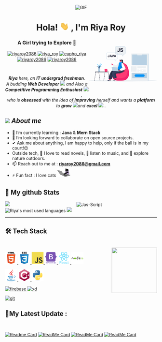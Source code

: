 <p align="center">
<img alt="GIF" src="https://github.com/arsentieva/arsentieva/blob/main/code.gif?raw=true" height="280" />
 <p/>
<h1 align="center">Hola! <img src="https://raw.githubusercontent.com/ABSphreak/ABSphreak/master/gifs/Hi.gif" width="30px"> , I'm Riya Roy  </h1>
<h3 align="center">A Girl trying to Explore 🔭 
  <img align="right" width="45%" height="45%" src="https://raw.githubusercontent.com/Elanza-48/Elanza-48/41a4790484e268102dfdab2b7c59d440d3ffafab/resources/img/coders-prog.gif"></h3>

<p align="center">
<a href="https://linkedin.com/in/riyaroy2086" target="blank"><img align="center" src="https://raw.githubusercontent.com/rahuldkjain/github-profile-readme-generator/master/src/images/icons/Social/linked-in-alt.svg" alt="riyaroy2086" height="30" width="40" /></a>
<a href="https://www.codechef.com/users/riya_roy" target="blank"><img align="center" src="https://cdn.jsdelivr.net/npm/simple-icons@3.1.0/icons/codechef.svg" alt="riya_roy" height="30" width="40" /></a>
<a href="https://www.hackerrank.com/eupho_riya" target="blank"><img align="center" src="https://raw.githubusercontent.com/rahuldkjain/github-profile-readme-generator/master/src/images/icons/Social/hackerrank.svg" alt="eupho_riya" height="30" width="40" /></a>
 <a href="https://auth.geeksforgeeks.org/user/riyaroy2086/profile" target="blank"><img align="center" src="https://raw.githubusercontent.com/rahuldkjain/github-profile-readme-generator/master/src/images/icons/Social/geeks-for-geeks.svg" alt="riyaroy2086" height="30" width="40" /></a>
<!-- <a href="https://auth.geeksforgeeks.org/user/https://auth.geeksforgeeks.org/user/riyaroy2086" target="blank"><img align="center" src="https://raw.githubusercontent.com/rahuldkjain/github-profile-readme-generator/master/src/images/icons/Social/geeks-for-geeks.svg" alt="https://auth.geeksforgeeks.org/user/riyaroy2086" height="30" width="40" /></a> -->
<a href="https://twitter.com/riyaroy2086" target="blank"><img align="center" src="https://raw.githubusercontent.com/rahuldkjain/github-profile-readme-generator/master/src/images/icons/Social/twitter.svg" alt="riyaroy2086" height="30" width="40" /></a>
</p>

<br>
<p align="center">
  <em>
    <b>Riya</b> here, an <b>IT undergrad freshman</b>.  <br>
    A budding <b> Web Developer </b> <img src="https://github.com/TheDudeThatCode/TheDudeThatCode/blob/master/Assets/Developer.gif" width="30px"> and Also a <b>Competitive Programming Enthusiast</b>&nbsp;<img src="https://github.com/TheDudeThatCode/TheDudeThatCode/blob/master/Assets/Designer.gif" width="36px">&nbsp,<br>who is <b>obsessed</b>
    with the idea of <b>improving</b> herself and wants a <b>platform</b> to 
    <b>grow</b> <img src="https://github.com/TheDudeThatCode/TheDudeThatCode/blob/master/Assets/Rocket.gif" width="18px">and 
    <b>excel</b> <img src="https://github.com/TheDudeThatCode/TheDudeThatCode/blob/master/Assets/Medal.gif" width="20px">&nbsp.
  </em> 
  <br>
 
</p>

## <img src="https://media.giphy.com/media/ObNTw8Uzwy6KQ/giphy.gif" width="30px">&nbsp;***About me***
- 🌱 I’m currently learning :
  **Java** & **Mern Stack**
- 👯 I’m looking forward to collaborate on open source projects.
- ✔ Ask me about anything, I am happy to help, only if the ball is in my court!😉<br>
- Outside tech, 📖 I love to read novels, 🎵 listen to music, and 🌴 explore nature outdoors.
- 📫 Reach out to me at : **riyaroy2086@gmail.com**
- ⚡ Fun fact : I love cats  <img alt="dev_cat" src="https://raw.githubusercontent.com/dev-akshat/archive/main/images/gifs/others/dev_cat.gif" width="43">

<!-- ![](https://komarev.com/ghpvc/?username=riyaroy2086&color=blueviolet&style=plastic&align=center) -->

<h2>👀 My github Stats</h2>

<img align="left" width="47%" src="https://github-readme-stats.vercel.app/api?username=riyaroy2086&show_icons=true&theme=radical">

<img align="center" width="47%" src="https://github-readme-streak-stats.herokuapp.com/?user=riyaroy2086&count_private=true&theme=radical" alt="Jas-Script" />
<img align="center"  alt="Riya's most used languages" src="https://github-readme-stats.vercel.app/api/top-langs/?username=riyaroy2086&layout=compact&langs_count=9&theme=radical&exclude_repo=Optifine-Mod-Coder-Pack-1.16.1,Projects"/>

  

<!--<img  src="https://github-readme-stats.vercel.app/api/top-langs/?username=riyaroy2086&layout=compact"> --> 
<img src="https://activity-graph.herokuapp.com/graph?username=riyaroy2086&theme=redical&hide_border=true&area=true">
<hr>

<h2>🛠 Tech Stack</h2>
<br>

<img align="right" src="https://www.kindpng.com/picc/m/274-2748314_freetoedit-menherachan-animegirl-animecute-png-kawaii-anime-girl.png" height="150" width="150">
<p align="left"> 
  
  
  <a href="https://www.w3.org/html/" target="_blank" rel="noreferrer"> <img src="https://raw.githubusercontent.com/devicons/devicon/master/icons/html5/html5-original-wordmark.svg" alt="html5" width="40" height="40"/> </a>
  <a href="https://www.w3schools.com/css/" target="_blank" rel="noreferrer"> <img src="https://raw.githubusercontent.com/devicons/devicon/master/icons/css3/css3-original-wordmark.svg" alt="css3" width="40" height="40"/> </a>
  <a href="https://developer.mozilla.org/en-US/docs/Web/JavaScript" target="_blank" rel="noreferrer"> <img src="https://raw.githubusercontent.com/devicons/devicon/master/icons/javascript/javascript-original.svg" alt="javascript" width="40" height="40"/> </a>
  <a href="https://getbootstrap.com" target="_blank" rel="noreferrer"> <img src="https://raw.githubusercontent.com/devicons/devicon/master/icons/bootstrap/bootstrap-plain-wordmark.svg" alt="bootstrap" width="40" height="40"/> </a>
<a href="https://reactjs.org/" target="_blank" rel="noreferrer"> <img src="https://raw.githubusercontent.com/devicons/devicon/master/icons/react/react-original-wordmark.svg" alt="react" width="40" height="40"/> </a>
  <a href="https://nodejs.org" target="_blank" rel="noreferrer"> <img src="https://raw.githubusercontent.com/devicons/devicon/master/icons/nodejs/nodejs-original-wordmark.svg" alt="nodejs" width="40" height="40"/> </a> 

<a href="https://www.java.com" target="_blank" rel="noreferrer"> <img src="https://raw.githubusercontent.com/devicons/devicon/master/icons/java/java-original.svg" alt="java" width="40" height="40"/> </a>
<a href="https://www.w3schools.com/cpp/" target="_blank" rel="noreferrer"> <img src="https://raw.githubusercontent.com/devicons/devicon/master/icons/cplusplus/cplusplus-original.svg" alt="cplusplus" width="40" height="40"/> </a> 
  <a href="https://www.python.org" target="_blank" rel="noreferrer"> <img src="https://raw.githubusercontent.com/devicons/devicon/master/icons/python/python-original.svg" alt="python" width="40" height="40"/> </a>
  
   <a href="https://firebase.google.com/" target="_blank" rel="noreferrer"> <img src="https://www.vectorlogo.zone/logos/firebase/firebase-icon.svg" alt="firebase" width="40" height="40"/> </a>   <a href="https://www.adobe.com/products/xd.html" target="_blank" rel="noreferrer"> <img src="https://cdn.worldvectorlogo.com/logos/adobe-xd.svg" alt="xd" width="40" height="40"/></a>
  
  <a href="https://git-scm.com/" target="_blank" rel="noreferrer"> <img src="https://www.vectorlogo.zone/logos/git-scm/git-scm-icon.svg" alt="git" width="40" height="40"/> </a>


 </p>
 

 <h2>🚀My Latest Update : </h2>
 <br>
 
[![Readme Card](https://github-readme-stats.vercel.app/api/pin/?username=riyaroy2086&repo=riyaroy2086&theme=radical)](https://github.com/riyaroy2086/riyaroy2086)
[![ReadMe Card](https://github-readme-stats.vercel.app/api/pin/?username=riyaroy2086&repo=Social-Media-Web-App&theme=radical)](https://github.com/riyaroy2086/Social-Media-Web-App)
[![ReadMe Card](https://github-readme-stats.vercel.app/api/pin/?username=riyaroy2086&repo=YouTube-Channel-Portfolio&theme=radical)](https://github.com/riyaroy2086/YouTube-Channel-Portfolio)
[![ReadMe Card](https://github-readme-stats.vercel.app/api/pin/?username=riyaroy2086&repo=Data-Structures-and-Algorithms&theme=radical)](https://github.com/riyaroy2086/Data-Structures-and-Algorithms)

</div>




